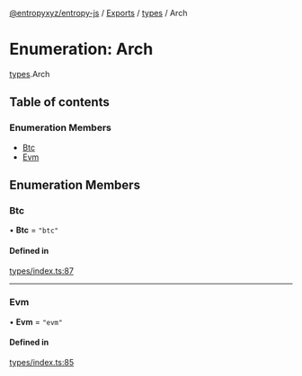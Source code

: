[@entropyxyz/entropy-js](../README.md) / [Exports](../modules.md) / [types](../modules/types.md) / Arch

# Enumeration: Arch

[types](../modules/types.md).Arch

## Table of contents

### Enumeration Members

- [Btc](types.Arch.md#btc)
- [Evm](types.Arch.md#evm)

## Enumeration Members

### Btc

• **Btc** = ``"btc"``

#### Defined in

[types/index.ts:87](https://github.com/entropyxyz/entropy-js/blob/7732646/src/types/index.ts#L87)

___

### Evm

• **Evm** = ``"evm"``

#### Defined in

[types/index.ts:85](https://github.com/entropyxyz/entropy-js/blob/7732646/src/types/index.ts#L85)
